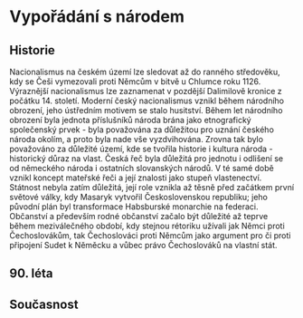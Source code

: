 # Vypořádání s národem

## Historie

Nacionalismus na českém území lze sledovat až do ranného středověku, kdy se Češi vymezovali proti Němcům v bitvě u Chlumce roku 1126. Výraznější nacionalismus lze zaznamenat v pozdější Dalimilově kronice z počátku 14. století. Moderní český nacionalismus vznikl během národního obrození, jeho ústředním motivem se stalo husitství. Během let národního obrození byla jednota příslušníků národa brána jako etnografický společenský prvek - byla považována za důležitou pro uznání českého národa okolím, a proto byla nade vše vyzdvihována. Zrovna tak bylo považováno za důležité území, kde se tvořila historie i kultura národa - historický důraz na vlast. Česká řeč byla důležitá pro jednotu i odlišení se od německého národa i ostatních slovanských národů. V té samé době vznikl koncept mateřské řeči a její znalosti jako stupeň vlastenectví. Státnost nebyla zatím důležitá, její role vznikla až těsně před začátkem první světové války, kdy Masaryk vytvořil Československou republiku; jeho původní plán byl transformace Habsburské monarchie na federaci. Občanství a především rodné občanství začalo být důležité až teprve během meziválečného období, kdy stejnou rétoriku užívali jak Němci proti Čechoslovákům, tak Čechoslováci proti Němcům jako argument pro či proti připojení Sudet k Něměcku a vůbec právo Čechoslováků na vlastní stát.

## 90. léta

## Současnost

